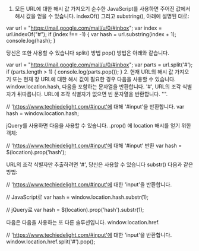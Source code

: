 1. 모든 URL에 대한 해시 값 가져오기
순수한 JavaScript를 사용하면 주어진 값에서 해시 값을 얻을 수 있습니다. indexOf() 그리고 substring(), 아래에 설명된 대로:

var url = "https://mail.google.com/mail/u/0/#inbox";
var index = url.indexOf("#");
if (index !== -1)
{
    var hash = url.substring(index + 1);
    console.log(hash);
}
 
당신은 또한 사용할 수 있습니다 split() 방법 pop() 방법은 아래와 같습니다.

var url = "https://mail.google.com/mail/u/0/#inbox";
var parts = url.split('#');
if (parts.length > 1) {
    console.log(parts.pop());
}
2. 현재 URL의 해시 값 가져오기
또는 현재 창 URL에 대한 해시 값이 필요한 경우 다음을 사용할 수 있습니다. window.location.hash, 다음을 포함하는 문자열을 반환합니다. '#', URL의 조각 식별자가 뒤따릅니다. URL에 조각 식별자가 없으면 빈 문자열을 반환합니다. "".

// 'https://www.techiedelight.com/#input'에 대해 '#input'을 반환합니다.
var hash = window.location.hash;
 
jQuery를 사용하면 다음을 사용할 수 있습니다. .prop() 에 location 해시를 얻기 위한 객체:

// 'https://www.techiedelight.com/#input'에 대해 '#input' 반환
var hash = $(location).prop('hash');
 
URL의 조각 식별자만 추출하려면 '#', 당신은 사용할 수 있습니다 substr() 다음과 같은 방법:

// 'https://www.techiedelight.com/#input'에 대한 'input'을 반환합니다.
 
// JavaScript로
var hash = window.location.hash.substr(1);
 
// jQuery로
var hash = $(location).prop('hash').substr(1);
 
다음은 다음을 사용하는 또 다른 솔루션입니다. window.location.href.

// 'https://www.techiedelight.com/#input'에 대한 'input'을 반환합니다.
window.location.href.split('#').pop();

